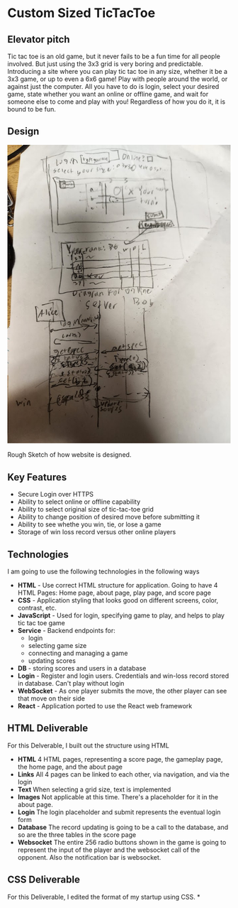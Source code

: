 # Custom Sized TicTacToe
## Elevator pitch
Tic tac toe is an old game, but it never fails to be a fun time for all people involved. But just using the 3x3 grid is very boring and predictable. Introducing a site where you can play tic tac toe in any size, whether it be a 3x3 game, or up to even a 6x6 game! Play with people around the world, or against just the computer. All you have to do is login, select your desired game, state whether you want an online or offline game, and wait for someone else to come and play with you! Regardless of how you do it, it is bound to be fun.
## Design
![Photo of a rough sketch of the design of the tic tac toe site, in 3 parts. First parts shows how the sit looks playing tic tac toe, second is design of leaderboards sites, and thirds is backend call code for how two people would interact with site](./TicTacToeSpecification.jpg)

Rough Sketch of how website is designed.
## Key Features
* Secure Login over HTTPS
* Ability to select online or offline capability
* Ability to select original size of tic-tac-toe grid
* Ability to change position of desired move before submitting it
* Ability to see whethe you win, tie, or lose a game
* Storage of win loss record versus other online players

## Technologies
I am going to use the following technologies in the following ways
* **HTML** - Use correct HTML structure for application. Going to have 4 HTML Pages: Home page, about page, play page, and score page
* **CSS** - Application styling that looks good on different screens, color, contrast, etc.
* **JavaScript** - Used for login, specifying game to play, and helps to play tic tac toe game
* **Service** - Backend endpoints for:
  - login
  - selecting game size
  - connecting and managing a game
  - updating scores
* **DB** - storing scores and users in a database
* **Login** - Register and login users. Credentials and win-loss record stored in database. Can't play without login
* **WebSocket** - As one player submits the move, the other player can see that move on their side
* **React** - Application ported to use the React web framework

## HTML Deliverable
For this Delverable, I built out the structure using HTML
* **HTML** 4 HTML pages, representing a score page, the gameplay page, the home page, and the about page
* **Links** All 4 pages can be linked to each other, via navigation, and via the login
* **Text** When selecting a grid size, text is implemented
* **Images** Not applicable at this time. There's a placeholder for it in the about page.
* **Login** The login placeholder and submit represents the eventual login form
* **Database** The record updating is going to be a call to the database, and so are the three tables in the score page
* **Websocket** The entire 256 radio buttons shown in the game is going to represent the input of the player and the websocket call of the opponent. Also the notification bar is websocket.

## CSS Deliverable
For this Deliverable, I edited the format of my startup using CSS.
*
